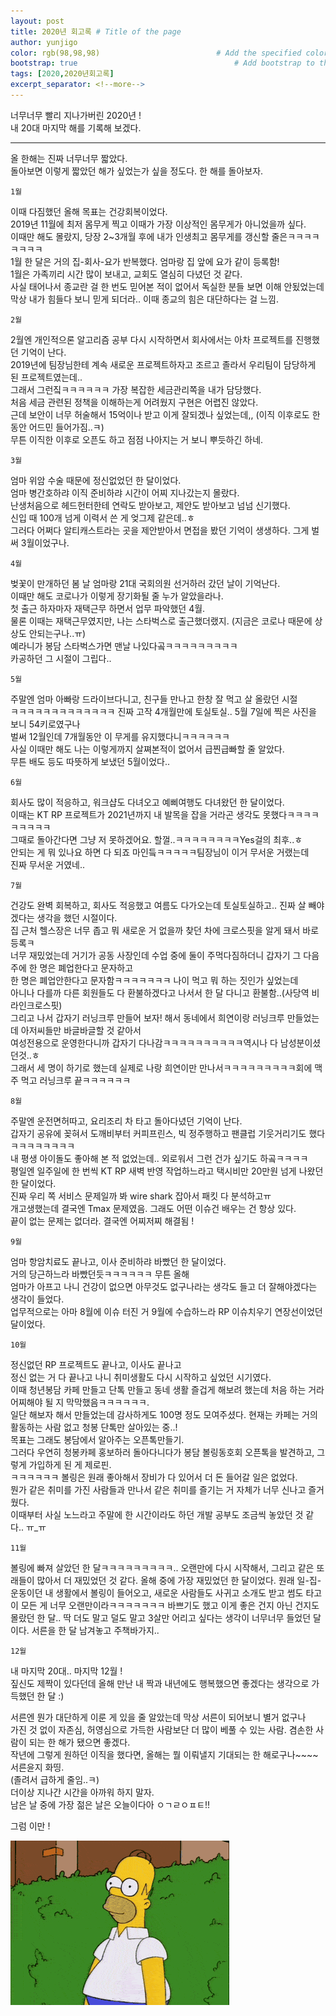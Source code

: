```yaml
---
layout: post
title: 2020년 회고록 # Title of the page
author: yunjigo                   
color: rgb(98,98,98)                          # Add the specified color as feature image, and change link colors in post
bootstrap: true                                   # Add bootstrap to the page
tags: [2020,2020년회고록]
excerpt_separator: <!--more-->
---
```


너무너무 빨리 지나가버린 2020년 !  
내 20대 마지막 해를 기록해 보겠다.

 <!--more-->

----

올 한해는 진짜 너무너무 짧았다.  
돌아보면 이렇게 짧았던 해가 싶었는가 싶을 정도다. 한 해를 돌아보자.

```
1월  
```
이때 다짐했던 올해 목표는 건강회복이었다.  
2019년 11월에 최저 몸무게 찍고 이때가 가장 이상적인 몸무게가 아니었을까 싶다.  
이때만 해도 몰랐지, 당장 2~3개월 후에 내가 인생최고 몸무게를 갱신할 줄은ㅋㅋㅋㅋㅋㅋㅋㅋ  
1월 한 달은 거의 집-회사-요가 반복했다. 엄마랑 집 앞에 요가 같이 등록함!  
1월은 가족끼리 시간 많이 보내고, 교회도 열심히 다녔던 것 같다.  
사실 태어나서 종교란 걸 한 번도 믿어본 적이 없어서 독실한 분들 보면 이해 안됬었는데  
막상 내가 힘들다 보니 믿게 되더라.. 이때 종교의 힘은 대단하다는 걸 느낌.

```
2월
```

2월엔 개인적으론 알고리즘 공부 다시 시작하면서 회사에서는 아차 프로젝트를 진행했던 기억이 난다.  
2019년에 팀장님한테 계속 새로운 프로젝트하자고 조르고 졸라서 우리팀이 담당하게 된 프로젝트였는데..  
그래서 그런짘ㅋㅋㅋㅋㅋㅋ 가장 복잡한 세금관리쪽을 내가 담당했다.  
처음 세금 관련된 정책을 이해하는게 어려웠지 구현은 어렵진 않았다.  
근데 보안이 너무 허술해서 15억이나 받고 이게 잘되겠나 싶었는데,, (이직 이후로도 한동안 어드민 들어가짐..ㅋ)  
무튼 이직한 이후로 오픈도 하고 점점 나아지는 거 보니 뿌듯하긴 하네.  


```
3월
```

엄마 위암 수술 때문에 정신없었던 한 달이었다.  
엄마 병간호하랴 이직 준비하랴 시간이 어찌 지나갔는지 몰랐다.  
난생처음으로 헤드헌터한테 연락도 받아보고, 제안도 받아보고 넘넘 신기했다.  
신입 때 100개 넘게 이력서 쓴 게 엊그제 같은데..ㅎ  
그러다 어쩌다 알티캐스트라는 곳을 제안받아서 면접을 봤던 기억이 생생하다. 그게 벌써 3월이었구나.



```
4월
```

벚꽃이 만개하던 봄 날 엄마랑 21대 국회의원 선거하러 갔던 날이 기억난다.  
이때만 해도 코로나가 이렇게 장기화될 줄 누가 알았을라나.  
첫 출근 하자마자 재택근무 하면서 업무 파악했던 4월.  
물론 이때는 재택근무였지만, 나는 스타벅스로 출근했더랬지. (지금은 코로나 때문에 상상도 안되는구나..ㅠ)  
예라니가 봉담 스타벅스가면 맨날 나있다곸ㅋㅋㅋㅋㅋㅋㅋㅋㅋ  
카공하던 그 시절이 그립다..


```
5월
```

주말엔 엄마 아빠랑 드라이브다니고, 친구들 만나고 한창 잘 먹고 살 올랐던 시절  
ㅋㅋㅋㅋㅋㅋㅋㅋㅋㅋㅋㅋㅋ 진짜 고작 4개월만에 토실토실.. 5월 7일에 찍은 사진을 보니 54키로였구나  
벌써 12월인데 7개월동안 이 무게를 유지했다니ㅋㅋㅋㅋㅋㅋ  
사실 이때만 해도 나는 이렇게까지 살쪄본적이 없어서 급찐급빠할 줄 알았다.  
무튼 배도 등도 따뜻하게 보냈던 5월이었다..  


```
6월
```


회사도 많이 적응하고, 워크샵도 다녀오고 예삐여행도 다녀왔던 한 달이었다.  
이때는 KT RP 프로젝트가 2021년까지 내 발목을 잡을 거라곤 생각도 못했다ㅋㅋㅋㅋㅋㅋㅋㅋㅋ  
그때로 돌아간다면 그냥 저 못하겠어요. 할껄..ㅋㅋㅋㅋㅋㅋㅋㅋYes걸의 최후..ㅎ  
안되는 게 뭐 있나요 하면 다 되죠 마인듴ㅋㅋㅋㅋㅋ팀장님이 이거 무서운 거랬는데  
진짜 무서운 거였네..  

```
7월
```



건강도 완벽 회복하고, 회사도 적응했고 여름도 다가오는데 토실토실하고.. 진짜 살 빼야겠다는 생각을 했던 시절이다.  
집 근처 헬스장은 너무 좁고 뭐 새로운 거 없을까 찾던 차에 크로스핏을 알게 돼서 바로 등록ㅋ  
너무 재밌었는데 거기가 공동 사장인데 수업 중에 둘이 주먹다짐하더니 갑자기 그 다음 주에 한 명은 폐업한다고 문자하고  
한 명은 폐업안한다고 문자함ㅋㅋㅋㅋㅋㅋㅋ 나이 먹고 뭐 하는 짓인가 싶었는데  
아니나 다를까 다른 회원들도 다 환불하겠다고 나서서 한 달 다니고 환불함..(사당역 비라인크로스핏)  
그리고 나서 갑자기 러닝크루 만들어 보자! 해서 동네에서 희연이랑 러닝크루 만들었는데 아저씨들만 바글바글할 것 같아서  
여성전용으로 운영한다니까 갑자기 다나감ㅋㅋㅋㅋㅋㅋㅋㅋㅋㅋ역시나 다 남성분이셨던것..ㅎ  
그래서 세 명이 하기로 했는데 실제로 나랑 희연이만 만나서ㅋㅋㅋㅋㅋㅋㅋㅋㅋ회에 맥주 먹고 러닝크루 끝ㅋㅋㅋㅋㅋㅋ  



```
8월
```

주말엔 운전면허따고, 요리조리 차 타고 돌아다녔던 기억이 난다.  
갑자기 공유에 꽂혀서 도깨비부터 커피프린스, 빅 정주행하고 팬클럽 기웃거리기도 했다ㅋㅋㅋㅋㅋㅋㅋㅋ  
내 평생 아이돌도 좋아해 본 적 없었는데.. 외로워서 그런 건가 싶기도 하곸ㅋㅋㅋㅋ  
평일엔 일주일에 한 번씩 KT RP 새벽 반영 작업하느라고 택시비만 20만원 넘게 나왔던 한 달이었다.  
진짜 우리 쪽 서비스 문제일까 봐 wire shark 잡아서 패킷 다 분석하고ㅠ  
개고생했는데 결국엔 Tmax 문제였음. 그래도 어떤 이슈건 배우는 건 항상 있다.  
끝이 없는 문제는 없더라. 결국엔 어찌저찌 해결됨 !  


```
9월
```

엄마 항암치료도 끝나고, 이사 준비하랴 바빴던 한 달이었다.  
거의 당근하느라 바빴던듯ㅋㅋㅋㅋㅋㅋ 무튼 올해  
엄마가 아프고 나니 건강이 없으면 아무것도 없구나라는 생각도 들고 더 잘해야겠다는 생각이 들었다.  
업무적으로는 아마 8월에 이슈 터진 거 9월에 수습하느라 RP 이슈치우기 연장선이었던 달이었다.  


```
10월
```


정신없던 RP 프로젝트도 끝나고, 이사도 끝나고  
정신 없는 거 다 끝나고 나니 취미생활도 다시 시작하고 싶었던 시기였다.  
이때 청년봉담 카페 만들고 단톡 만들고 동네 생활 즐겁게 해보려 했는데 처음 하는 거라 어찌해야 될 지 막막했음ㅋㅋㅋㅋㅋㅋ.  
일단 해보자 해서 만들었는데 감사하게도 100명 정도 모여주셨다. 현재는 카페는 거의 활동하는 사람 없고 청봉 단톡만 살아있는 중..!  
목표는 그래도 봉담에서 알아주는 오픈톡만들기.  
그러다 우연히 청봉카페 홍보하러 돌아다니다가 봉담 볼링동호회 오픈톡을 발견하고, 그렇게 가입하게 된 게 제로핀.  
ㅋㅋㅋㅋㅋㅋ 볼링은 원래 좋아해서 장비가 다 있어서 더 돈 들어갈 일은 없었다.  
뭔가 같은 취미를 가진 사람들과 만나서 같은 취미를 즐기는 거 자체가 너무 신나고 즐거웠다.  
이때부터 사실 노느라고 주말에 한 시간이라도 하던 개발 공부도 조금씩 놓았던 것 같다.. ㅠ_ㅠ 


```
11월
```


볼링에 빠져 살았던 한 달ㅋㅋㅋㅋㅋㅋㅋㅋㅋ..
오랜만에 다시 시작해서, 그리고 같은 또래들이 많아서 더 재밌었던 것 같다.
올해 중에 가장 재밌었던 한 달이었다. 원래 일-집-운동이던 내 생활에서
볼링이 들어오고, 새로운 사람들도 사귀고 소개도 받고 썸도 타고 이 모든 게 너무 오랜만이라ㅋㅋㅋㅋㅋㅋㅋ 바쁘기도 했고
이게 좋은 건지 아닌 건지도 몰랐던 한 달.. 딱 더도 말고 덜도 말고 3살만 어리고 싶다는 생각이 너무너무 들었던 달이다.
서른을 한 달 남겨놓고 주책바가지.. 


```
12월
```

내 마지막 20대.. 마지막 12월 !  
짚신도 제짝이 있다던데 올해 만난 내 짝과 내년에도 행복했으면 좋겠다는 생각으로 가득했던 한 달 :)





서른엔 뭔가 대단하게 이룬 게 있을 줄 알았는데 막상 서른이 되어보니 별거 없구나  
가진 것 없이 자존심, 허영심으로 가득한 사람보단 더 많이 베풀 수 있는 사람. 겸손한 사람이 되는 한 해가 됐으면 좋겠다.  
작년에 그렇게 원하던 이직을 했다면, 올해는 뭘 이뤄낼지 기대되는 한 해로구나~~~~ 서른윤지 화띵.  
(졸려서 급하게 줄임..ㅋ)  
더이상 지나간 시간을 아까워 하지 말자.  
남은 날 중에 가장 젊은 날은 오늘이다아 ㅇㄱㄹㅇㅍㅌ!!  









그럼 이만 ! 


  
![Image Alt bye](/img/bye.gif)


```
```
